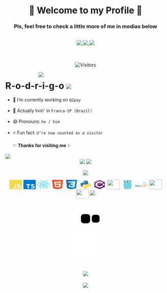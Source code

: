 <h1 align="center"> 🚀 Welcome to my Profile 🚀 </h1> 
<h3 align="center"> Pls, feel free to check a little more of me in medias below </h3>
<br />

<div align="center">
  <a href="https://github.com/R-o-d-r-i-g-o">
    <img align="center" src=https://img.shields.io/badge/github-%2324292e.svg?&style=for-the-badge&logo=github&logoColor=white style="margin-bottom: 5px;" /> 
  </a>
  <a href="https://www.linkedin.com/in/rodrigo-marques-ribeiro/">
    <img align="center" src=https://img.shields.io/badge/linkedin-%231E77B5.svg?&style=for-the-badge&logo=linkedin&logoColor=white style="margin-bottom: 5px;" /> 
  </a>
  <a href="mailto:rodrigomarqribeiro@gmail.com">
    <img align="center" src="https://img.shields.io/badge/Gmail-D14836?style=for-the-badge&logo=gmail&logoColor=white" target="_blank" style="margin-bottom: 5px;" target="_blank" />
  </a>

  <br /><br />
  ![Visitors](https://visitor_badge.deta.dev/?id=RodolfoMRibeiro)
</div>

<img src="https://raw.githubusercontent.com/MicaelliMedeiros/micaellimedeiros/master/image/computer-illustration.png" min-width="400px" max-width="400px" width="400px" align="right">

<h1> 
 R-o-d-r-i-g-o 
 <img 
src="https://camo.githubusercontent.com/e8e7b06ecf583bc040eb60e44eb5b8e0ecc5421320a92929ce21522dbc34c891/68747470733a2f2f6d656469612e67697068792e636f6d2f6d656469612f6876524a434c467a6361737252346961377a2f67697068792e676966"
  width="30px"
  data-canonical-src="https://media.giphy.com/media/hvRJCLFzcasrR4ia7z/giphy.gif"
  style="max-width: 100%;"
 />
</h1> 

- 🔭 I’m currently working on `Q2pay`
<br /> <br /> 
- 📍 Actually livin' in `Franca-SP (Brazil)`
<br /> <br />
- 😄 Pronouns: `he / him`
<br /> <br />
- ⚡ Fun fact: `U're now counted as a visitor`
<br /> <br />
✨ **Thanks for visiting me** ✨

<img align="center" src="https://user-images.githubusercontent.com/73097560/115834477-dbab4500-a447-11eb-908a-139a6edaec5c.gif">

<div align="center">
  <img height="180em" src="https://github-readme-stats.vercel.app/api?username=R-o-d-r-i-g-o&show_icons=true&theme=tokyonight&include_all_commits=true&count_private=true" />
  <img height="180em" src="https://github-readme-stats.vercel.app/api/top-langs/?username=R-o-d-r-i-g-o&layout=compact&langs_count=7&theme=tokyonight" />
</div>

<p align="center">
  <a href="https://github.com/R-o-d-r-i-g-o">
    <img
      align="center"
      src="https://github-profile-trophy.vercel.app/?username=R-o-d-r-i-g-o&theme=tokyonight&no-frame=true&row=1&&margin-w=20&no-bg=true"
    />
  </a>
  </a>
</p>

<div align="center" style="display: inline_block" >
  <img align="center" height="30" width="40" src="https://raw.githubusercontent.com/devicons/devicon/master/icons/javascript/javascript-plain.svg" />
  <img align="center" height="30" width="40" src="https://raw.githubusercontent.com/devicons/devicon/master/icons/typescript/typescript-plain.svg" />
  <img align="center" height="30" width="40" src="https://raw.githubusercontent.com/devicons/devicon/master/icons/react/react-original.svg" />
  <img align="center" height="30" width="40" src="https://raw.githubusercontent.com/devicons/devicon/master/icons/html5/html5-original.svg" />
  <img align="center" height="30" width="40" src="https://raw.githubusercontent.com/devicons/devicon/master/icons/css3/css3-original.svg" />
  <img align="center" height="30" width="40" src="https://raw.githubusercontent.com/devicons/devicon/master/icons/python/python-original.svg" />
  <img align="center" height="30" width="40" src="https://raw.githubusercontent.com/devicons/devicon/master/icons/csharp/csharp-original.svg" />
  <img align="center" height="30" width="40" src="https://www.vectorlogo.zone/logos/git-scm/git-scm-icon.svg" />
  <img align="center" height="30" width="40" src="https://raw.githubusercontent.com/devicons/devicon/master/icons/go/go-original.svg" />
  <img align="center" height="30" width="40" src="https://raw.githubusercontent.com/devicons/devicon/master/icons/mysql/mysql-original-wordmark.svg" />
  <img align="center" height="30" width="40" src="https://profilinator.rishav.dev/skills-assets/linux-original.svg" />
  <img align="center" height="30" width="40" src="https://profilinator.rishav.dev/skills-assets/docker-original-wordmark.svg" />

  <img src="https://user-images.githubusercontent.com/73097560/115834477-dbab4500-a447-11eb-908a-139a6edaec5c.gif" />
 
  ![Snake animation](https://github.com/rafaballerini/rafaballerini/blob/output/github-contribution-grid-snake.svg)
  <br /><br />
  ![](https://quotes-github-readme.vercel.app/api?type=horizontal&theme=tokyonight)
  <br /><br />
  ![](https://github-readme-streak-stats.herokuapp.com/?user=R-o-d-r-i-g-o&theme=tokyonight&hide_border=false)
</div>
